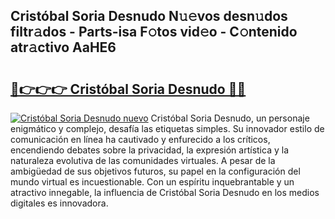 ## Cristóbal Soria Desnudo N𝚞𝚎vos desn𝚞dos filtr𝚊dos - Parts-isa F𝚘tos vid𝚎o - C𝚘ntenido atr𝚊ctivo AaHE6

# <h2><a href="http://mbb93al.tromn.icu/?c=Crist%c3%b3bal+Soria+Desnudo">🔗👉👉👉 Cristóbal Soria Desnudo 🔗🔗</a></h2>

[![Cristóbal Soria Desnudo nuevo](https://i.imgur.com/pEAQMta.gif)](http://mbb93al.tromn.icu/?c=Crist%c3%b3bal+Soria+Desnudo)
Cristóbal Soria Desnudo, un personaje enigmático y complejo, desafía las etiquetas simples. Su innovador estilo de comunicación en línea ha cautivado y enfurecido a los críticos, encendiendo debates sobre la privacidad, la expresión artística y la naturaleza evolutiva de las comunidades virtuales. A pesar de la ambigüedad de sus objetivos futuros, su papel en la configuración del mundo virtual es incuestionable. Con un espíritu inquebrantable y un atractivo innegable, la influencia de Cristóbal Soria Desnudo en los medios digitales es innovadora.
